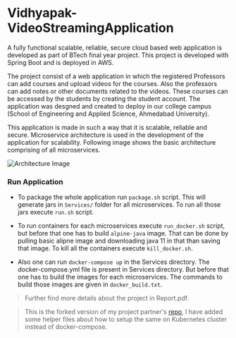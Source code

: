# Vidhyapak-VideoStreamingApplication
	
A fully functional scalable, reliable, secure cloud based web application is developed as part of BTech final year project. This project is developed with Spring Boot and is deployed in AWS.

The project consist of a web application in which the registered Professors can add courses and upload videos for the courses. Also the professors can add notes or other documents related to the videos. These courses can be accessed by the students by creating the student account. The application was desgned and created to deploy in our college campus (School of Engineering and Applied Science, Ahmedabad University). 

This application is made in such a way that it is scalable, reliable and secure. Microservice architecture is used in the development of the application for scalability. Following image shows the basic architecture comprising of all microservices.

![Architecture Image](arch.png)

### Run Application 

* To package the whole application run `package.sh` script. This will generate jars in `Services/` folder for all microservices. To run all those jars execute `run.sh` script.

* To run containers for each microservices execute `run_docker.sh` script, but before that one has to build `alpine-java` image. That can be done by pulling basic alipne image and downloading java 11 in that than saving that image. To kill all the containers execute `kill_docker.sh`.

* Also one can run `docker-compose up` in the Services directory. The docker-compose.yml file is present in Services directory. But before that one has to build the images for each microservices. The commands to build those images are given in `docker_build.txt`.

> Further find more details about the project in Report.pdf. 

> This is the forked version of my project partner's [repo](https://github.com/hetjagani/Vidhyapak-VideoStreamingApplication), I have added some helper files about how to setup the same on Kubernetes cluster instead of docker-compose.
